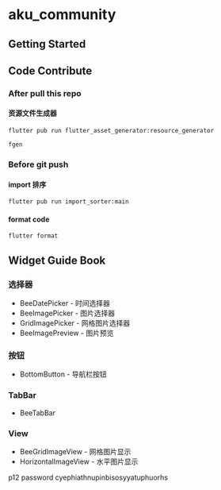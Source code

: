 # aku_community

## Getting Started

## Code Contribute

### After pull this repo

#### 资源文件生成器

```shell
flutter pub run flutter_asset_generator:resource_generator
```

```shell
fgen
```

### Before git push

#### import 排序

```shell
flutter pub run import_sorter:main
```

#### format code

```shell
flutter format
```

## Widget Guide Book

### 选择器

* BeeDatePicker - 时间选择器
* BeeImagePicker - 图片选择器
* GridImagePicker - 网格图片选择器
* BeeImagePreview - 图片预览

### 按钮

* BottomButton - 导航栏按钮

### TabBar

* BeeTabBar

### View

* BeeGridImageView - 网格图片显示
* HorizontalImageView - 水平图片显示

p12 password
cyephiathnupinbisosyyatuphuorhs
